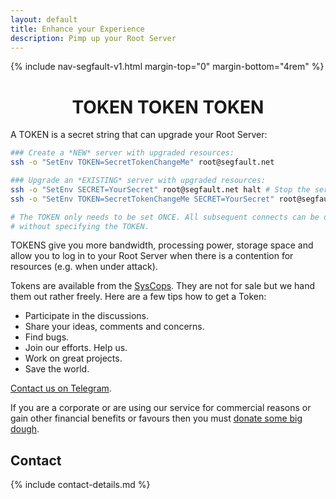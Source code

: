 ```yaml
---
layout: default
title: Enhance your Experience
description: Pimp up your Root Server
---
```


<!-- Begin of ugly CSS navigation styling hack -->
<style>a[href$="/token/"] { font-weight: bold; }</style>
<!-- End of ugly CSS navigation styling hack -->

{% include nav-segfault-v1.html margin-top="0" margin-bottom="4rem" %}

<div style="text-align:center"><h1>TOKEN TOKEN TOKEN</h1></div>

A TOKEN is a secret string that can upgrade your Root Server:

```sh
### Create a *NEW* server with upgraded resources:
ssh -o "SetEnv TOKEN=SecretTokenChangeMe" root@segfault.net

### Upgrade an *EXISTING* server with upgraded resources:
ssh -o "SetEnv SECRET=YourSecret" root@segfault.net halt # Stop the server
ssh -o "SetEnv TOKEN=SecretTokenChangeMe SECRET=YourSecret" root@segfault.net

# The TOKEN only needs to be set ONCE. All subsequent connects can be done
# without specifying the TOKEN.
```

TOKENS give you more bandwidth, processing power, storage space and allow you to log in to your Root Server when there is a contention for resources (e.g. when under attack). 

Tokens are available from the [SysCops](https://t.me/thcorg). They are not for sale but we hand them out rather freely. Here are a few tips how to get a Token:

 * Participate in the discussions.
 * Share your ideas, comments and concerns.
 * Find bugs.
 * Join our efforts. Help us.
 * Work on great projects.
 * Save the world.

[Contact us on Telegram](https://t.me/thcorg).

If you are a corporate or are using our service for commercial reasons or gain other financial benefits or favours then you must [donate some big dough](../upgrade).

## Contact

{% include contact-details.md %}
